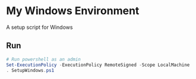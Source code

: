 # My Windows Environment

A setup script for Windows

## Run

```ps1
# Run powershell as an admin
Set-ExecutionPolicy -ExecutionPolicy RemoteSigned -Scope LocalMachine
. SetupWindows.ps1
```
